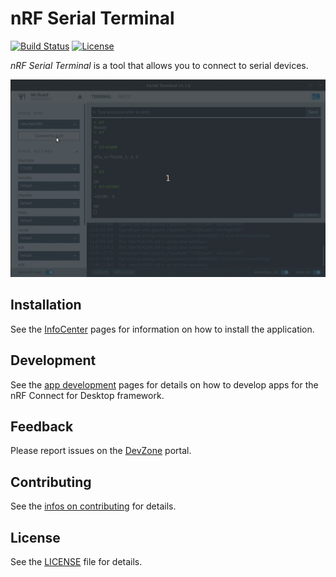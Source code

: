 # nRF Serial Terminal

[![Build Status](https://dev.azure.com/NordicSemiconductor/Wayland/_apis/build/status/pc-nrfconnect-serial-terminal?branchName=main)](https://dev.azure.com/NordicSemiconductor/Wayland/_build/latest?definitionId=126&branchName=main)
[![License](https://img.shields.io/badge/license-Modified%20BSD%20License-blue.svg)](LICENSE)

_nRF Serial Terminal_ is a tool that allows you to connect to serial devices.

![screenshot](resources/screenshoot.gif)

## Installation

See the
[InfoCenter](https://infocenter.nordicsemi.com/index.jsp?topic=%2Fstruct_nrftools%2Fstruct%2Fnrftools_nrfconnect.html)
pages for information on how to install the application.

## Development

See the
[app development](https://nordicsemiconductor.github.io/pc-nrfconnect-docs/)
pages for details on how to develop apps for the nRF Connect for Desktop
framework.

## Feedback

Please report issues on the [DevZone](https://devzone.nordicsemi.com) portal.

## Contributing

See the
[infos on contributing](https://nordicsemiconductor.github.io/pc-nrfconnect-docs/contributing)
for details.

## License

See the [LICENSE](LICENSE) file for details.
